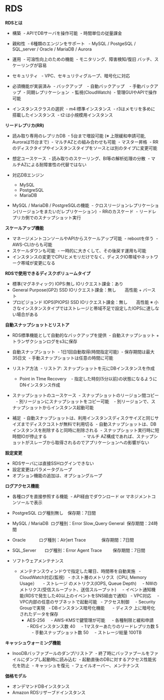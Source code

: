# RDS

**RDSとは**

- 構築
  - APIでDBサーバを操作可能
  - 時間単位の従量課金
- 親和性
  - 6種類のエンジンをサポート
    - MySQL / PostgeSQL / SQL_server / Oracle / MariaDB / Aurora
- 運用
  - 可溶性向上のための機能
  - モニタリング、障害検知/復旧 バッチ、スケーリングが容易
- セキュリティ 
  - VPC、セキュリティグループ、暗号化に対応
 
- 必須機能が実装済み
  - バックアップ
    - 自動バックアップ
    - 手動バックアップ
  - 同期レプリケーション
  - 監視(CloudWatch)
  - 管理GUIやAPIで操作可能

- インスタンスクラスの選択
  - m4:標準インスタンス
  - r3はメモリを多めに搭載したインスタンス
  - t2:は小規模用インスタンス
  
**リードレプリカ(RR)**

- 読み取り専用のレプリカDB
  - 5台まで増設可能 (※ 上限緩和申請可能, Auroraは15台まで)
  - マルチAZとの組み合わせも可能
  - マスター昇格
  - RRのディスクタイプやインスタンスタイプをソースとは別のタイプに変更可能
 
- 想定ユースケース
  - 読み取りのスケーリング、BI等の解析処理の分散
  - マルチAZによる耐障害性の代替ではない
 
- 対応DBエンジン
  - MySQL
  - PostgreSQL
  - MariaDB

- MySQL / MariaDB / PostgreSQLの機能
  - クロスリージョンレプリケーション(リージョンをまたいだレプリケーション)
  - RRのカスケード
  - リードレプリカ側でのスナップショット実行
 
**スケールアップ機能** 

- マネージメントコンソールやAPIからスケールアップ可能
  - rebootを伴う
  - AWS-CLIからも可能
- スケールダウンも可能
  - 一時的に大きくして、その後戻す運用も可能
- インスタンスの変更でCPUとメモリだけでなく、ディスクIO帯域やネットワーク帯域が変更になる


**RDSで使用できるディスクボリュームタイプ**
 
- 標準(マグネティック) IOPS:無し IOリクエスト課金：あり
- General Purpose(GP2) SSD IOリクエスト課金：無し　　高性能 + バースト
- プロビジョンド IOPS(PIOPS) SSD IOリクエスト課金：無し　　高性能
 ※ 小さなインスタンスタイプではストレージと帯域不足で設定したIOPSに達しない場合がある
 
**自動スナップショットとリストア**

- RDS標準機能として自動的なバックアップを提供
  - 自動スナップショット + トランザクションログをs3に保存
- 自動スナップショット
  - 1日1回自動取得(時間指定可能)
  - 保存期間は最大35日文
  - 手動スナップショットは任意の時間に可能
  
- リストア方法
  - リストア: スナップショットを元にDBインスタンスを作成
  - Point in TIme Recovery
    - 指定した時刻(5分以前)の状態になるようにDNインスタンス作成

- スナップショットのユースケース
  - スナップショットのリージョン間コピー
    - 別リージョンにスナップショットをコピー可能
    - 別リージョンで、スナップショットからインスタンス起動可能
    
- 補足
  - 自動スナップショットは、利用インスタンスディスクサイズと同じサイズまでディスクコストが無料で利用切る
  - 自動スナップショットは、DBインスタンスを削除すると同時に削除される
  - スナップショット実行時に短時間IOが停止する
　　　　　　　　 - マルチ AZ構成であれば、スナップショットがスレーブから取得されるのでアプリケーションへの影響がない

**設定変更**

- RDSサーバには直接SSHログインできない
- 設定変更はパラメータグループ
- オプション機能の追加は、オプショングループ

**ログアクセス機能**

- 各種ログを直接参照する機能
  - API経由でダウンロード or マネジメントコンソールで表示
  
- PostgreSQL ログ種別無し　保存期：7日間
- MySQL / MariaDB  ログ種別：Error Slow_Query General  保存期間：24時間
- Oracle           ログ種別：Alr]ert Trace             保存期間：7日間　
- SQL_Server       ログ種別：Error Agent Trace         保存期間：7日間

 - ソフトウェアメンテナンス
   - メンテナンスウィンドウで指定した曜日、時間帯を自動実施
   - CloudWatch対応(監視)
     - ホスト層のメトリクス（CPU, Memory Usage）
     - ストレージ のメトリクス(IOPS, Queue Depth)
     - NWのメトリクス(受信スループット、送信スループット)
     - イベント通知機能(RDSで発生した40以上のイベントをSNS経由で通知) 
   - VPC対応 
     - VPC内部の任意のサブネットで起動可能
   - アクセス制御
     - Security Groupで実現
   - DBインスタンス暗号化機能
   　- ディスク 上に暗号化されたデータを保存
     - AES-256
     - AWS-KMSで鍵管理が可能
　 - 各種制限と緩和申請
     - RDSインスタンス数 40
     - 1マスターあたりのリードレプリカ数 5
     - 手動スナップショット数 50
     - ストレージ総量 100TB
     
**キャッシュウォーミング機能**

- InooDBバッファプールのダンプ/リストア
  - 終了時にバッファプールをファイルにダンプし起動時に読み込む
  - 起動直後のDBに対するアクセス性能劣化を防止
  - キャッシュを復元
  - フェイルオーバー、メンテナンス

**価格モデル**

- オンデマンドDBインスタンス
- Amazon RDSリザーブドインスタンス
